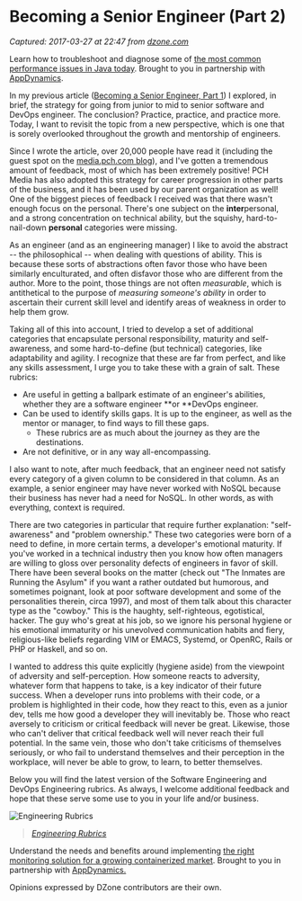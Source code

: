 # Becoming a Senior Engineer (Part 2)

_Captured: 2017-03-27 at 22:47 from [dzone.com](https://dzone.com/articles/become-a-senior-engineer-part-deux?edition=286926&utm_source=Daily%20Digest&utm_medium=email&utm_campaign=dd%202017-03-27)_

Learn how to troubleshoot and diagnose some of [the most common performance issues in Java today](https://dzone.com/go?i=201131&u=https%3A%2F%2Fwww.appdynamics.com%2Flp%2Febook-top-10-java-performance-problems%2F%3Futm_source%3Dsponsorship%26utm_medium%3Dsponsorship%26utm_campaign%3Djava%2525252520zone%26utm_content%3Debook-top-10-java-performance-problems%26utm_term%3Ddzone-content-syn%26utm_budget%3Ddigital). Brought to you in partnership with [AppDynamics](https://dzone.com/go?i=201131&u=https%3A%2F%2Fwww.appdynamics.com%2Flp%2Febook-top-10-java-performance-problems%2F%3Futm_source%3Dsponsorship%26utm_medium%3Dsponsorship%26utm_campaign%3Djava%2525252520zone%26utm_content%3Debook-top-10-java-performance-problems%26utm_term%3Ddzone-content-syn%26utm_budget%3Ddigital).

In my previous article ([Becoming a Senior Engineer, Part 1](https://dzone.com/articles/becoming-a-senior-engineer)) I explored, in brief, the strategy for going from junior to mid to senior software and DevOps engineer. The conclusion? Practice, practice, and practice more. Today, I want to revisit the topic from a new perspective, which is one that is sorely overlooked throughout the growth and mentorship of engineers.

Since I wrote the article, over 20,000 people have read it (including the guest spot on the [media.pch.com blog](https://media.pch.com/blog/)), and I've gotten a tremendous amount of feedback, most of which has been extremely positive! PCH Media has also adopted this strategy for career progression in other parts of the business, and it has been used by our parent organization as well! One of the biggest pieces of feedback I received was that there wasn't enough focus on the personal. There's one subject on the **inter**personal, and a strong concentration on technical ability, but the squishy, hard-to-nail-down **personal** categories were missing.

As an engineer (and as an engineering manager) I like to avoid the abstract -- the philosophical -- when dealing with questions of ability. This is because these sorts of abstractions often favor those who have been similarly enculturated, and often disfavor those who are different from the author. More to the point, those things are not often _measurable_, which is antithetical to the purpose of _measuring someone's ability_ in order to ascertain their current skill level and identify areas of weakness in order to help them grow.

Taking all of this into account, I tried to develop a set of additional categories that encapsulate personal responsibility, maturity and self-awareness, and some hard-to-define (but technical) categories, like adaptability and agility. I recognize that these are far from perfect, and like any skills assessment, I urge you to take these with a grain of salt. These rubrics:

  * Are useful in getting a ballpark estimate of an engineer's abilities, whether they are a software engineer **or **DevOps engineer.
  * Can be used to identify skills gaps. It is up to the engineer, as well as the mentor or manager, to find ways to fill these gaps. 
    * These rubrics are as much about the journey as they are the destinations.
  * Are not definitive, or in any way all-encompassing.

I also want to note, after much feedback, that an engineer need not satisfy every category of a given column to be considered in that column. As an example, a senior engineer may have never worked with NoSQL because their business has never had a need for NoSQL. In other words, as with everything, context is required.

There are two categories in particular that require further explanation: "self-awareness" and "problem ownership." These two categories were born of a need to define, in more certain terms, a developer's emotional maturity. If you've worked in a technical industry then you know how often managers are willing to gloss over personality defects of engineers in favor of skill. There have been several books on the matter (check out "The Inmates are Running the Asylum" if you want a rather outdated but humorous, and sometimes poignant, look at poor software development and some of the personalities therein, circa 1997), and most of them talk about this character type as the "cowboy." This is the haughty, self-righteous, egotistical, hacker. The guy who's great at his job, so we ignore his personal hygiene or his emotional immaturity or his unevolved communication habits and fiery, religious-like beliefs regarding VIM or EMACS, Systemd, or OpenRC, Rails or PHP or Haskell, and so on.

I wanted to address this quite explicitly (hygiene aside) from the viewpoint of adversity and self-perception. How someone reacts to adversity, whatever form that happens to take, is a key indicator of their future success. When a developer runs into problems with their code, or a problem is highlighted in their code, how they react to this, even as a junior dev, tells me how good a developer they will inevitably be. Those who react aversely to criticism or critical feedback will never be great. Likewise, those who can't deliver that critical feedback well will never reach their full potential. In the same vein, those who don't take criticisms of themselves seriously, or who fail to understand themselves and their perception in the workplace, will never be able to grow, to learn, to better themselves.

Below you will find the latest version of the Software Engineering and DevOps Engineering rubrics. As always, I welcome additional feedback and hope that these serve some use to you in your life and/or business.

![Engineering Rubrics](https://dzone.com/storage/temp/4721803-eng-rubrics.png)

> _[Engineering Rubrics](https://media.pch.com/engineering-rubrics/)_

Understand the needs and benefits around implementing [the right monitoring solution for a growing containerized market](https://dzone.com/go?i=201132&u=https%3A%2F%2Fwww.appdynamics.com%2Flp%2Fthe-importance-of-monitoring-containers%2F%3Futm_source%3Dsponsorship%26utm_medium%3Ddzone%26utm_campaign%3Djava%2520zone%26utm_content%3Dimportance-of-monitoring-containers%26utm_term%3Ddzone-content-syn%26utm_budget%3Ddigital). Brought to you in partnership with [AppDynamics.](https://dzone.com/go?i=201132&u=https%3A%2F%2Fwww.appdynamics.com%2Flp%2Fthe-importance-of-monitoring-containers%2F%3Futm_source%3Dsponsorship%26utm_medium%3Ddzone%26utm_campaign%3Djava%2520zone%26utm_content%3Dimportance-of-monitoring-containers%26utm_term%3Ddzone-content-syn%26utm_budget%3Ddigital)

Opinions expressed by DZone contributors are their own.
